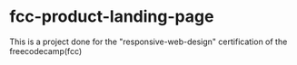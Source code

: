 # fcc-product-landing-page
This is a project done for the "responsive-web-design" certification of the freecodecamp(fcc)
